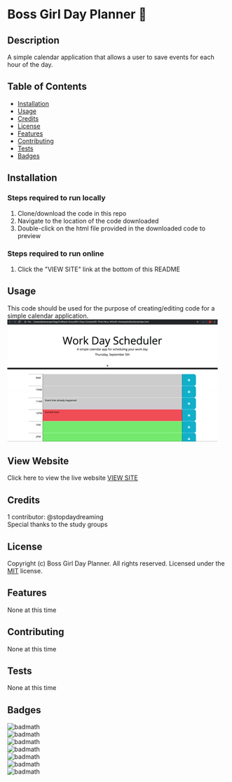 # Boss Girl Day Planner 💅

## Description 
A simple calendar application that allows a user to save events for each hour of the day.

## Table of Contents

* [Installation](#installation)
* [Usage](#usage)
* [Credits](#credits)
* [License](#license)
* [Features](#features)
* [Contributing](#contributing)
* [Tests](#tests)
* [Badges](#badges)


## Installation
### Steps required to run locally
1. Clone/download the code in this repo
2. Navigate to the location of the code downloaded
3. Double-click on the html file provided in the downloaded code to preview
### Steps required to run online
1. Click the "VIEW SITE" link at the bottom of this README

## Usage 
This code should be used for the purpose of creating/editing code for a simple calendar application.
![scheduler](./assets/demo-planner.gif)

## View Website
Click here to view the live website [VIEW SITE](https://stopdaydreaming.github.io/bossgirl-day-planner/)


## Credits
1 contributor: @stopdaydreaming  
Special thanks to the study groups

## License
Copyright (c) Boss Girl Day Planner. All rights reserved.
Licensed under the [MIT](license.txt) license.

## Features
None at this time

## Contributing
None at this time

## Tests
None at this time  

## Badges
![badmath](https://img.shields.io/github/issues/stopdaydreaming/bossgirl-day-planner)  
![badmath](https://img.shields.io/github/forks/stopdaydreaming/bossgirl-day-planner)  
![badmath](https://img.shields.io/github/stars/stopdaydreaming/bossgirl-day-planner)  
![badmath](https://img.shields.io/github/license/stopdaydreaming/bossgirl-day-planner)  
![badmath](https://img.shields.io/badge/JS-36.4%25-yellow)   
![badmath](https://img.shields.io/badge/HTML-35.0%25-red)  
![badmath](https://img.shields.io/badge/CSS-28.6%25-purple)